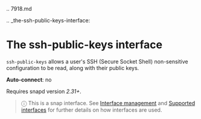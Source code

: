 .. 7918.md

.. _the-ssh-public-keys-interface:

# The ssh-public-keys interface

`ssh-public-keys` allows a user's SSH (Secure Socket Shell) non-sensitive configuration to be read, along with their public keys.

**Auto-connect**: no

Requires snapd version _2.31+_.

> ⓘ  This is a snap interface. See [Interface management](interface-management.md) and [Supported interfaces](supported-interfaces.md) for further details on how interfaces are used.
